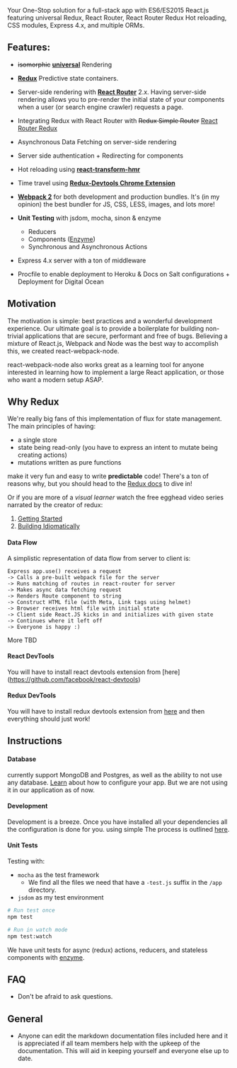 Your One-Stop solution for a full-stack app with ES6/ES2015 React.js featuring universal Redux, React Router, React Router Redux Hot reloading, CSS modules, Express 4.x, and multiple ORMs.

## Features:
- ~~isomorphic~~ [**universal**](https://medium.com/@ghengeveld/isomorphism-vs-universal-javascript-4b47fb481beb#.4x2t3jlmx) Rendering
- [**Redux**](https://github.com/reactjs/redux) Predictive state containers.
- Server-side rendering with [**React Router**](https://github.com/reactjs/react-router) 2.x. Having server-side rendering allows you to pre-render the initial state of your components when a user (or search engine crawler) requests a page.
- Integrating Redux with React Router with ~~Redux Simple Router~~ [React Router Redux](https://github.com/reactjs/react-router-redux)
- Asynchronous Data Fetching on server-side rendering
- Server side authentication + Redirecting for components
- Hot reloading using [**react-transform-hmr**](https://github.com/gaearon/react-transform-hmr)
- Time travel using [**Redux-Devtools Chrome Extension**](https://github.com/zalmoxisus/redux-devtools-extension)
- [**Webpack 2**](https://github.com/webpack/webpack) for both development and production bundles. It's (in my opinion) the best bundler for JS, CSS, LESS, images, and lots more!

- **Unit Testing** with jsdom, mocha, sinon & enzyme
    - Reducers
    - Components ([Enzyme](http://airbnb.io/enzyme))
    - Synchronous and Asynchronous Actions

- Express 4.x server with a ton of middleware
- Procfile to enable deployment to Heroku & Docs on Salt configurations + Deployment for Digital Ocean


## Motivation

The motivation is simple: best practices and a wonderful development experience. Our ultimate goal is to provide a boilerplate for building non-trivial applications that are secure, performant and free of bugs. Believing a mixture of React.js, Webpack and Node was the best way to accomplish this, we created react-webpack-node.

react-webpack-node also works great as a learning tool for anyone interested in learning how to implement a large React application, or those who want a modern setup ASAP.

## Why Redux

We're really big fans of this implementation of flux for state management. The main principles of having:
- a single store
- state being read-only (you have to express an intent to mutate being creating actions)
- mutations written as pure functions

make it very fun and easy to write **predictable** code! There's a ton of reasons why, but you should head to the [Redux docs](http://redux.js.org/index.html) to dive in!

Or if you are more of a *visual learner* watch the free egghead video series narrated by the creator of redux:

1. [Getting Started](https://egghead.io/series/getting-started-with-redux)
2. [Building Idiomatically](https://egghead.io/series/building-react-applications-with-idiomatic-redux)

#### Data Flow

A simplistic representation of data flow from server to client is:

```
Express app.use() receives a request
-> Calls a pre-built webpack file for the server
-> Runs matching of routes in react-router for server
-> Makes async data fetching request
-> Renders Route component to string
-> Construct HTML file (with Meta, Link tags using helmet)
-> Browser receives html file with initial state
-> Client side React.JS kicks in and initializes with given state
-> Continues where it left off
-> Everyone is happy :)
```

More TBD

#### React DevTools

You will have to install react devtools extension from [here] (https://github.com/facebook/react-devtools)

#### Redux DevTools

You will have to install redux devtools extension from [here](https://github.com/zalmoxisus/redux-devtools-extension) and then everything should just work!

## Instructions

#### Database

currently support MongoDB and Postgres, as well as the ability to not use any database. [Learn](docs/databases.md) about how to configure your app. But we are not using it in our application as of now.

#### Development

Development is a breeze. Once you have installed all your dependencies all the configuration is done for you. using simple The process is outlined [here](docs/development.md).

#### Unit Tests

Testing with:
- `mocha` as the test framework
	- We find all the files we need that have a `-test.js` suffix in the `/app` directory.
- `jsdom` as my test environment

```bash
# Run test once
npm test

# Run in watch mode
npm test:watch
```

We have unit tests for async (redux) actions, reducers, and stateless components with [enzyme](http://airbnb.io/enzyme).

## FAQ

- Don't be afraid to ask questions.

## General
- Anyone can edit the markdown documentation files included here and it is appreciated if all team members help with the upkeep of the documentation. This will aid in keeping yourself and everyone else up to date.	